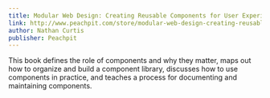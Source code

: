```yaml
---
title: Modular Web Design: Creating Reusable Components for User Experience Design and Documentation
link: http://www.peachpit.com/store/modular-web-design-creating-reusable-components-for-9780321601353
author: Nathan Curtis
publisher: Peachpit
---
```


This book defines the role of components and why they matter, maps out how to organize and build a component library, discusses how to use components in practice, and teaches a process for documenting and maintaining components. 